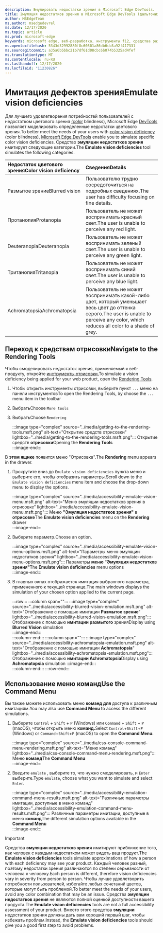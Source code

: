 ```yaml
---
description: Эмулировать недостатки зрения в Microsoft Edge DevTools.
title: Эмуляция недостатков зрения в Microsoft Edge DevTools (дальтонизм)
author: MSEdgeTeam
ms.author: msedgedevrel
ms.date: 12/17/2020
ms.topic: article
ms.prod: microsoft-edge
keywords: microsoft edge, веб-разработка, инструменты f12, средства разработчика
ms.openlocfilehash: 5343d32992880f8c60501a86db6cb3a92f417331
ms.sourcegitcommit: a35a6b5bbc21b7df61d08cbc6b074b5325ad4fef
ms.translationtype: MT
ms.contentlocale: ru-RU
ms.lasthandoff: 12/17/2020
ms.locfileid: "11230826"
---
```

# <span data-ttu-id="5079d-104">Имитация дефектов зрения</span><span class="sxs-lookup"><span data-stu-id="5079d-104">Emulate vision deficiencies</span></span>

<span data-ttu-id="5079d-105">Для лучшего удовлетворения потребностей пользователей с недостатком цветового зрения [\(color][ColorblindawarenessMain] blindness\), Microsoft Edge [DevTools][DevtoolsIndex] позволяет моделировать определенные недостатки цветового зрения.</span><span class="sxs-lookup"><span data-stu-id="5079d-105">To better meet the needs of your users with [color vision deficiency][ColorblindawarenessMain] \(color blindness\), [Microsoft Edge DevTools][DevtoolsIndex] enable you to simulate specific color vision deficiencies.</span></span>  <span data-ttu-id="5079d-106">Средство **эмуляции недостатков зрения** имитирует следующие категории.</span><span class="sxs-lookup"><span data-stu-id="5079d-106">The **Emulate vision deficiencies** tool simulates the following categories.</span></span>  

| <span data-ttu-id="5079d-107">Недостаток цветового зрения</span><span class="sxs-lookup"><span data-stu-id="5079d-107">Color vision deficiency</span></span> | <span data-ttu-id="5079d-108">Сведения</span><span class="sxs-lookup"><span data-stu-id="5079d-108">Details</span></span> |  
|:--- |:--- |  
| <span data-ttu-id="5079d-109">Размытое зрение</span><span class="sxs-lookup"><span data-stu-id="5079d-109">Blurred vision</span></span> | <span data-ttu-id="5079d-110">Пользователю трудно сосредоточиться на подробных сведениях.</span><span class="sxs-lookup"><span data-stu-id="5079d-110">The user has difficulty focusing on fine details.</span></span> |   
| <span data-ttu-id="5079d-111">Протанопия</span><span class="sxs-lookup"><span data-stu-id="5079d-111">Protanopia</span></span> | <span data-ttu-id="5079d-112">Пользователь не может воспринимать красный свет.</span><span class="sxs-lookup"><span data-stu-id="5079d-112">The user is unable to perceive any red light.</span></span> |  
| <span data-ttu-id="5079d-113">Deuteranopia</span><span class="sxs-lookup"><span data-stu-id="5079d-113">Deuteranopia</span></span> | <span data-ttu-id="5079d-114">Пользователь не может воспринимать зеленый свет.</span><span class="sxs-lookup"><span data-stu-id="5079d-114">The user is unable to perceive any green light.</span></span> |  
| <span data-ttu-id="5079d-115">Тританопия</span><span class="sxs-lookup"><span data-stu-id="5079d-115">Tritanopia</span></span> | <span data-ttu-id="5079d-116">Пользователь не может воспринимать синий свет.</span><span class="sxs-lookup"><span data-stu-id="5079d-116">The user is unable to perceive any blue light.</span></span> |  
| <span data-ttu-id="5079d-117">Achromatopsia</span><span class="sxs-lookup"><span data-stu-id="5079d-117">Achromatopsia</span></span> | <span data-ttu-id="5079d-118">Пользователь не может воспринимать какой-либо цвет, который уменьшает весь цвет до оттенка серого.</span><span class="sxs-lookup"><span data-stu-id="5079d-118">The user is unable to perceive any color, which reduces all color to a shade of grey.</span></span> |  

## <span data-ttu-id="5079d-119">Переход к средствам отрисовки</span><span class="sxs-lookup"><span data-stu-id="5079d-119">Navigate to the Rendering Tools</span></span>  

<span data-ttu-id="5079d-120">Чтобы смоделировать недостаток зрения, применяемый к веб-продукту, откройте [инструменты отрисовки.][DevtoolsRenderingToolsIndex]</span><span class="sxs-lookup"><span data-stu-id="5079d-120">To simulate a vision deficiency being applied for your web product, open the [Rendering Tools][DevtoolsRenderingToolsIndex].</span></span>  

1.  <span data-ttu-id="5079d-121">Чтобы открыть инструменты отрисовки, выберите пункт `...` меню на панели инструментов</span><span class="sxs-lookup"><span data-stu-id="5079d-121">To open the Rendering Tools, by choose the `...` menu item in the toolbar</span></span>  
1.  <span data-ttu-id="5079d-122">Выбрать</span><span class="sxs-lookup"><span data-stu-id="5079d-122">Choose</span></span> `More tools`  
1.  <span data-ttu-id="5079d-123">Выбрать</span><span class="sxs-lookup"><span data-stu-id="5079d-123">Choose</span></span> `Rendering`  
    
    :::image type="complex" source="../media/getting-to-the-rendering-tools.msft.png" alt-text="Открытие средств отрисовки" lightbox="../media/getting-to-the-rendering-tools.msft.png":::
       <span data-ttu-id="5079d-125">Открытие средств **отрисовки**</span><span class="sxs-lookup"><span data-stu-id="5079d-125">Opening the **Rendering Tools**</span></span>  
    :::image-end:::  

<span data-ttu-id="5079d-126">В **этом ящике** появится меню "Отрисовка".</span><span class="sxs-lookup"><span data-stu-id="5079d-126">The **Rendering** menu appears in the drawer.</span></span>  

1.  <span data-ttu-id="5079d-127">Прокрутите вниз до `Emulate vision deficiencies` пункта меню и выберите его, чтобы отобразить параметры.</span><span class="sxs-lookup"><span data-stu-id="5079d-127">Scroll down to the `Emulate vision deficiencies` menu item and choose the drop-down menu to display the options.</span></span>  
    
    :::image type="complex" source="../media/accessibility-emulate-vision-menu.msft.png" alt-text="Меню эмуляции недостатков зрения в отрисовке" lightbox="../media/accessibility-emulate-vision-menu.msft.png":::
       <span data-ttu-id="5079d-129">Меню **"Эмуляция недостатков зрения"** в **отрисовке**</span><span class="sxs-lookup"><span data-stu-id="5079d-129">The **Emulate vision deficiencies** menu on the **Rendering** drawer</span></span>  
    :::image-end:::  
    
1.  <span data-ttu-id="5079d-130">Выберите параметр.</span><span class="sxs-lookup"><span data-stu-id="5079d-130">Choose an option.</span></span>  
    
    :::image type="complex" source="../media/accessibility-emulate-vision-menu-options.msft.png" alt-text="Параметры меню эмуляции недостатков зрения" lightbox="../media/accessibility-emulate-vision-menu-options.msft.png":::
       <span data-ttu-id="5079d-132">Параметры **меню "Эмуляция недостатков зрения"**</span><span class="sxs-lookup"><span data-stu-id="5079d-132">The **Emulate vision deficiencies** menu options</span></span>  
    :::image-end:::  
    
1.  <span data-ttu-id="5079d-133">В главных окнах отображается имитация выбранного параметра, примененного к текущей странице.</span><span class="sxs-lookup"><span data-stu-id="5079d-133">The main windows displays the simulation of your chosen option applied to the current page.</span></span>  
    
    :::row:::
       :::column span="":::
          :::image type="complex" source="../media/accessibility-blurred-vision-emulation.msft.png" alt-text="Отображение с помощью имитации **Размытое зрение**" lightbox="../media/accessibility-blurred-vision-emulation.msft.png":::
             <span data-ttu-id="5079d-135">Отображение с помощью **имитации размытого** зрения</span><span class="sxs-lookup"><span data-stu-id="5079d-135">Display using **Blurred Vision** simulation</span></span>  
          :::image-end:::  
       :::column-end:::
       :::column span="":::
          :::image type="complex" source="../media/accessibility-achromatopsia-emulation.msft.png" alt-text="Отображение с помощью имитации **Achromatopsia**" lightbox="../media/accessibility-achromatopsia-emulation.msft.png":::
             <span data-ttu-id="5079d-137">Отображение с помощью **имитации Achromatopsia**</span><span class="sxs-lookup"><span data-stu-id="5079d-137">Display using **Achromatopsia** simulation</span></span> :::image-end:::  
       :::column-end:::
    :::row-end:::
    
## <span data-ttu-id="5079d-138">Использование меню команд</span><span class="sxs-lookup"><span data-stu-id="5079d-138">Use the Command Menu</span></span>  

<span data-ttu-id="5079d-139">Вы также можете использовать меню **команд для** доступа к различным имитациям.</span><span class="sxs-lookup"><span data-stu-id="5079d-139">You may also use **Command Menu** to access the different simulations.</span></span>  

1.  <span data-ttu-id="5079d-140">Выберите `Control` + `Shift` + `P` \(Windows\) или `Command` + `Shift` + `P` \(macOS\), чтобы открыть меню **команд.**</span><span class="sxs-lookup"><span data-stu-id="5079d-140">Select `Control`+`Shift`+`P` \(Windows\) or `Command`+`Shift`+`P` \(macOS\) to open the **Command Menu**.</span></span>  
    
    :::image type="complex" source="../media/css-console-command-menu-rendering.msft.png" alt-text="Меню команд" lightbox="../media/css-console-command-menu-rendering.msft.png":::
       <span data-ttu-id="5079d-142">Меню **команд**</span><span class="sxs-lookup"><span data-stu-id="5079d-142">The **Command Menu**</span></span>  
    :::image-end:::  
    
1.  <span data-ttu-id="5079d-143">Введите `emulate` , выберите то, что нужно смоделировать, и `Enter` выберите.</span><span class="sxs-lookup"><span data-stu-id="5079d-143">Type `emulate`, choose what you want to simulate and select `Enter`.</span></span>  
    
    :::image type="complex" source="../media/accessibility-emulation-command-menu-results.msft.png" alt-text="Различные параметры имитации, доступные в меню команд" lightbox="../media/accessibility-emulation-command-menu-results.msft.png":::
       <span data-ttu-id="5079d-145">Различные параметры имитации, доступные в меню **команд**</span><span class="sxs-lookup"><span data-stu-id="5079d-145">The different simulation options available in the **Command Menu**</span></span>  
    :::image-end:::  
    
> [!IMPORTANT]
> <span data-ttu-id="5079d-146">Средства **эмуляции недостатков зрения** имитируют приближение того, как человек с каждым недостатком может видеть ваш продукт.</span><span class="sxs-lookup"><span data-stu-id="5079d-146">The **Emulate vision deficiencies** tools simulate approximations of how a person with each deficiency may see your product.</span></span>  <span data-ttu-id="5079d-147">Каждый человек разный, поэтому недостатки зрения различаются по степени серьезности от человека к человеку.</span><span class="sxs-lookup"><span data-stu-id="5079d-147">Each person is different, therefore vision deficiencies vary in severity from person to person.</span></span>  <span data-ttu-id="5079d-148">Чтобы лучше удовлетворить потребности пользователей, избегайте любых сочетаний цветов, которые могут быть проблемой.</span><span class="sxs-lookup"><span data-stu-id="5079d-148">To better meet the needs of your users, avoid any color combination that may be an issue.</span></span>  <span data-ttu-id="5079d-149">Средства **эмуляции недостатков зрения** не являются полной оценкой доступности вашего продукта.</span><span class="sxs-lookup"><span data-stu-id="5079d-149">The **Emulate vision deficiencies** tools are not a full accessibility assessment of your product.</span></span>  <span data-ttu-id="5079d-150">Вместо этого средства **эмуляции** недостатков зрения должны дать вам хороший первый шаг, чтобы избежать проблем.</span><span class="sxs-lookup"><span data-stu-id="5079d-150">Instead, the **Emulate vision deficiencies** tools should  give you a good first step to avoid problems.</span></span>  

<!-- links -->  

[DevtoolsIndex]: ../index.md "Средства разработчика Microsoft Edge (Chromium) | Документы Майкрософт"  
[DevtoolsRenderingToolsIndex]: ../rendering-tools/index.md "Анализ производительности в времени выполнения | Документы Майкрософт"  

[ColorblindawarenessMain]: http://www.colourblindawareness.org "Организация по информированию о незрячих цветах"  

[AmfcbMain]: https://www.amfcb.org "American Foundation для дальтоник (AFCB)"  

